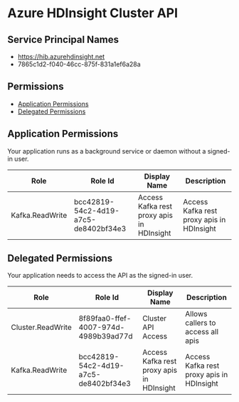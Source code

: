 # Azure HDInsight Cluster API
## Service Principal Names
- https://hib.azurehdinsight.net
- 7865c1d2-f040-46cc-875f-831a1ef6a28a

 ## Permissions
- [Application Permissions](#application-permissions)
- [Delegated Permissions](#delegated-permissions)

## Application Permissions
Your application runs as a background service or daemon without a signed-in user.

| Role | Role Id | Display Name | Description |
|---|---|---|---|
| Kafka.ReadWrite | bcc42819-54c2-4d19-a7c5-de8402bf34e3 | Access Kafka rest proxy apis in HDInsight | Access Kafka rest proxy apis in HDInsight |

## Delegated Permissions
Your application needs to access the API as the signed-in user. 

| Role | Role Id | Display Name | Description |
|---|---|---|---|
| Cluster.ReadWrite | 8f89faa0-ffef-4007-974d-4989b39ad77d | Cluster API Access | Allows callers to access all apis |
| Kafka.ReadWrite | bcc42819-54c2-4d19-a7c5-de8402bf34e3 | Access Kafka rest proxy apis in HDInsight | Access Kafka rest proxy apis in HDInsight |

